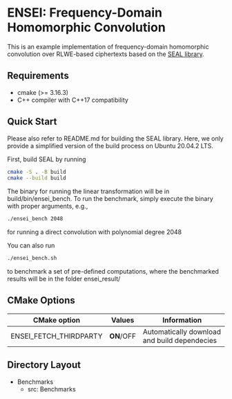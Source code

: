 # ENSEI: Frequency-Domain Homomorphic Convolution
This is an example implementation of frequency-domain homomorphic convolution over
RLWE-based ciphertexts based on the [SEAL library](https://github.com/microsoft/SEAL "SEAL").

## Requirements
- cmake (>= 3.16.3) 
- C++ compiler with C++17 compatibility

## Quick Start
Please also refer to README.md for building the SEAL library. Here, we only
provide a simplified version of the build process on Ubuntu 20.04.2 LTS.

First, build SEAL by running

```sh
cmake -S . -B build
cmake --build build
```

The binary for running the linear transformation will be in build/bin/ensei_bench. 
To run the benchmark, simply execute the binary with proper arguments, e.g.,
```sh
./ensei_bench 2048
```
for running a direct convolution with polynomial degree 2048

 You can also run 
```sh
./ensei_bench.sh
```
to benchmark a set of pre-defined computations, where the benchmarked results
will be in the folder ensei_result/

## CMake Options

| CMake option | Values | Information |
| --- | --- | --- |
| ENSEI_FETCH_THIRDPARTY | **ON**/OFF | Automatically download and build dependecies

## Directory Layout
- Benchmarks
  - src: Benchmarks
